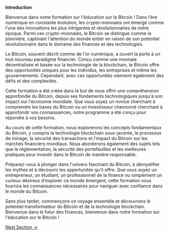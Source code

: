 **Introduction**

Bienvenue dans notre formation sur l'éducation sur le Bitcoin ! Dans l'ère numérique en constante évolution, les crypto-monnaies ont émergé comme l'une des innovations les plus intrigantes et révolutionnaires de notre époque. Parmi ces crypto-monnaies, le Bitcoin se distingue comme la pionnière, captivant l'attention du monde entier en raison de son potentiel révolutionnaire dans le domaine des finances et des technologies.

Le Bitcoin, souvent décrit comme de l'or numérique, a ouvert la porte à un tout nouveau paradigme financier. Conçu comme une monnaie décentralisée et basée sur la technologie de la blockchain, le Bitcoin offre des opportunités uniques pour les individus, les entreprises et même les gouvernements. Cependant, avec ces opportunités viennent également des défis et des complexités.

Cette formation a été créée dans le but de vous offrir une compréhension approfondie du Bitcoin, depuis ses fondements technologiques jusqu'à son impact sur l'économie mondiale. Que vous soyez un novice cherchant à comprendre les bases du Bitcoin ou un investisseur chevronné cherchant à approfondir vos connaissances, notre programme a été conçu pour répondre à vos besoins.

Au cours de cette formation, nous explorerons les concepts fondamentaux du Bitcoin, y compris la technologie blockchain sous-jacente, le processus de minage, la sécurité des transactions et l'impact du Bitcoin sur les marchés financiers mondiaux. Nous aborderons également des sujets tels que la réglementation, la sécurité des portefeuilles et les meilleures pratiques pour investir dans le Bitcoin de manière responsable.

Préparez-vous à plonger dans l'univers fascinant du Bitcoin, à démystifier les mythes et à découvrir les opportunités qu'il offre. Que vous soyez un entrepreneur, un étudiant, un professionnel de la finance ou simplement un curieux désireux d'explorer ce monde émergent, cette formation vous fournira les connaissances nécessaires pour naviguer avec confiance dans le monde du Bitcoin.

Sans plus tarder, commençons ce voyage ensemble et découvrons le potentiel transformateur du Bitcoin et de la technologie blockchain. Bienvenue dans le futur des finances, bienvenue dans notre formation sur l'éducation sur le Bitcoin !


[Next Section ->](02-what-is-bitcoin.md)